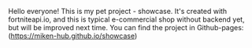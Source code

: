 Hello everyone!
This is my pet project - showcase.
It's created with fortniteapi.io, and this is typical e-commercial shop without backend yet, but will be improved next time.
You can find the project in Github-pages: (https://miken-hub.github.io/showcase)
